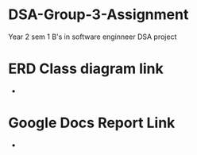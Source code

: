 # DSA-Group-3-Assignment
Year 2 sem 1 B's in software enginneer DSA project 

# ERD Class diagram link
-

# Google Docs Report Link
-
